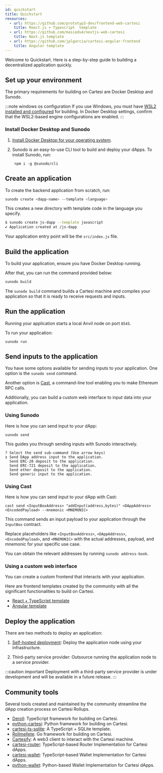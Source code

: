 ```yaml
---
id: quickstart
title: Quickstart
resources:
  - url: https://github.com/prototyp3-dev/frontend-web-cartesi
    title: React.js + Typescript  template
  - url: https://github.com/masiedu4/nextjs-web-cartesi
    title: Next.js template
  - url: https://github.com/jplgarcia/cartesi-angular-frontend
    title: Angular template
---
```


Welcome to Quickstart. Here is a step-by-step guide to building a decentralized application quickly.

## Set up your environment

The primary requirements for building on Cartesi are Docker Desktop and Sunodo.

:::note windows os configuration
If you use Windows, you must have [WSL2 installed and configured](https://learn.microsoft.com/en-us/windows/wsl/install) for building. In Docker Desktop settings, confirm that the WSL2-based engine configurations are enabled.
:::

### Install Docker Desktop and Sunodo

1. [Install Docker Desktop for your operating system](https://www.docker.com/products/docker-desktop/).

2. Sunodo is an easy-to-use CLI tool to build and deploy your dApps. To install Sunodo, run:

   ```shell
    npm i -g @sunodo/cli
   ```

## Create an application

To create the backend application from scratch, run:

```bash
sunodo create <dapp-name> --template <language>
```

This creates a new directory with template code in the language you specify.

```bash
$ sunodo create js-dapp --template javascript
✔ Application created at /js-dapp
```

Your application entry point will be the `src/index.js` file.

## Build the application

To build your application, ensure you have Docker Desktop running.

After that, you can run the command provided below:

```bash
sunodo build
```

The `sunodo build` command builds a Cartesi machine and compiles your application so that it is ready to receive requests and inputs.

## Run the application

Running your application starts a local Anvil node on port `8545`.

To run your application:

```
sunodo run
```

## Send inputs to the application

You have some options available for sending inputs to your application. One option is the `sunodo send` command.

Another option is [Cast](https://book.getfoundry.sh/cast/), a command-line tool enabling you to make Ethereum RPC calls.

Additionally, you can build a custom web interface to input data into your application.

### Using Sunodo

Here is how you can send input to your dApp:

```shell
sunodo send
```

This guides you through sending inputs with Sunodo interactively.

```
? Select the send sub-command (Use arrow keys)
❯ Send DApp address input to the application.
  Send ERC-20 deposit to the application.
  Send ERC-721 deposit to the application.
  Send ether deposit to the application.
  Send generic input to the application.
```

### Using Cast

Here is how you can send input to your dApp with Cast:

```shell
cast send <InputBoxAddress> "addInput(address,bytes)" <DAppAddress> <EncodedPayload> --mnemonic <MNEMONIC>
```

This command sends an input payload to your application through the `InputBox` contract.

Replace placeholders like `<InputBoxAddress>`, `<DAppAddress>`, `<EncodedPayload>`, and `<MNEMONIC>` with the actual addresses, payload, and mnemonic for your specific use case.


You can obtain the relevant addresses by running `sunodo address-book`.

### Using a custom web interface

You can create a custom frontend that interacts with your application.

Here are frontend templates created by the community with all the significant functionalities to build on Cartesi.

- [React + TypeScript template](https://github.com/prototyp3-dev/frontend-web-cartesi)
- [Angular template](https://github.com/jplgarcia/cartesi-angular-frontend)

## Deploy the application

There are two methods to deploy an application:

1. [Self-hosted deployment](./deployment/self-hosted.md): Deploy the application node using your infrastructure.

2. Third-party service provider: Outsource running the application node to a service provider.

:::caution important
Deployment with a third-party service provider is under development and will be available in a future release.
:::

## Community tools

Several tools created and maintained by the community streamline the dApp creation process on Cartesi Rollups.

- [Deroll](https://github.com/tuler/deroll): TypeScript framework for building on Cartesi.
- [python-cartesi](https://github.com/prototyp3-dev/python-cartesi): Python framework for building on Cartesi.
- [cartesi-ts-sqlite](https://github.com/doiim/cartesi-ts-sqlite): A TypeScript + SQLite template.
- [Rollmellete](https://github.com/gligneul/rollmelette): Go framework for building on Cartesi.
- [Cartesify](https://github.com/Calindra/cartesify): A web3 client to interact with the Cartesi machine.
- [cartesi-router](https://github.com/jjhbk/cartesi-router): TypeScript-based Router Implementation for Cartesi dApps.
- [cartesi-wallet](https://github.com/jjhbk/cartesi-wallet): TypeScript-based Wallet Implementation for Cartesi dApps.
- [python-wallet](https://github.com/jplgarcia/python-wallet/tree/main): Python-based Wallet Implementation for Cartesi dApps.
